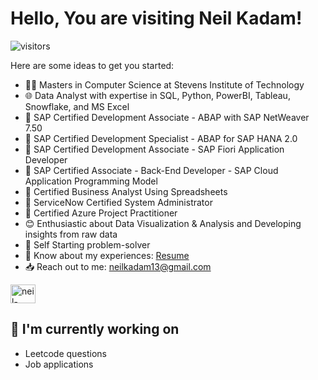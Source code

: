 # Hello, You are visiting Neil Kadam!
![visitors](https://visitor-badge.laobi.icu/badge?page_id=raigasen.visitor-badge)

Here are some ideas to get you started:

- 👨‍🎓 Masters in Computer Science at Stevens Institute of Technology
- 🌐 Data Analyst with expertise in  SQL, Python, PowerBI, Tableau, Snowflake, and MS Excel 
- 🔖 SAP Certified Development Associate - ABAP with SAP NetWeaver 7.50
- 🔖 SAP Certified Development Specialist - ABAP for SAP HANA 2.0
- 🔖 SAP Certified Development Associate - SAP Fiori Application Developer
- 🔖 SAP Certified Associate - Back-End Developer - SAP Cloud Application Programming Model
- 🔖 Certified Business Analyst Using Spreadsheets
- 🔖 ServiceNow Certified System Administrator
- 🔖 Certified Azure Project Practitioner
- 😊 Enthusiastic about Data Visualization & Analysis and Developing insights from raw data
- 👀 Self Starting problem-solver
- 📄 Know about my experiences: [Resume](https://drive.google.com/file/d/1W9FiwMuKAZQZOquOw-P_FSkojb2QEgsk/view?usp=sharing)
- 📥 Reach out to me: neilkadam13@gmail.com

<p>
    <a href="https://www.linkedin.com/in/neil-kadam-77092b15b/" target="_blank"><img align="center" src="https://raw.githubusercontent.com/rahuldkjain/github-profile-readme-generator/master/src/images/icons/Social/linked-in-alt.svg" alt="neil-kadam" height="30" width="40" /></a>
</p>

## 🔭 I'm currently working on

- Leetcode questions
- Job applications
